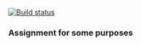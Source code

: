 [![Build status](https://build.appcenter.ms/v0.1/apps/4bda7766-09d7-4e74-9e8d-e03d6dde5d45/branches/master/badge)](https://appcenter.ms)

### Assignment for some purposes

